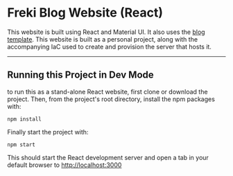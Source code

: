 # Freki Blog Website (React) #

This website is built using React and Material UI. It also uses the [blog template](docs/data/material/getting-started/templates/blog). This website is built as a personal project, along with the accompanying IaC used to create and provision the server that hosts it.

---

## Running this Project in Dev Mode ##

to run this as a stand-alone React website, first clone or download the project. Then, from the project's root directory, install the npm packages with:

```shell
npm install
```

Finally start the project with:

```shell
npm start
```

This should start the React development server and open a tab in your default browser to [http://localhost:3000](http://localhost:3000)
